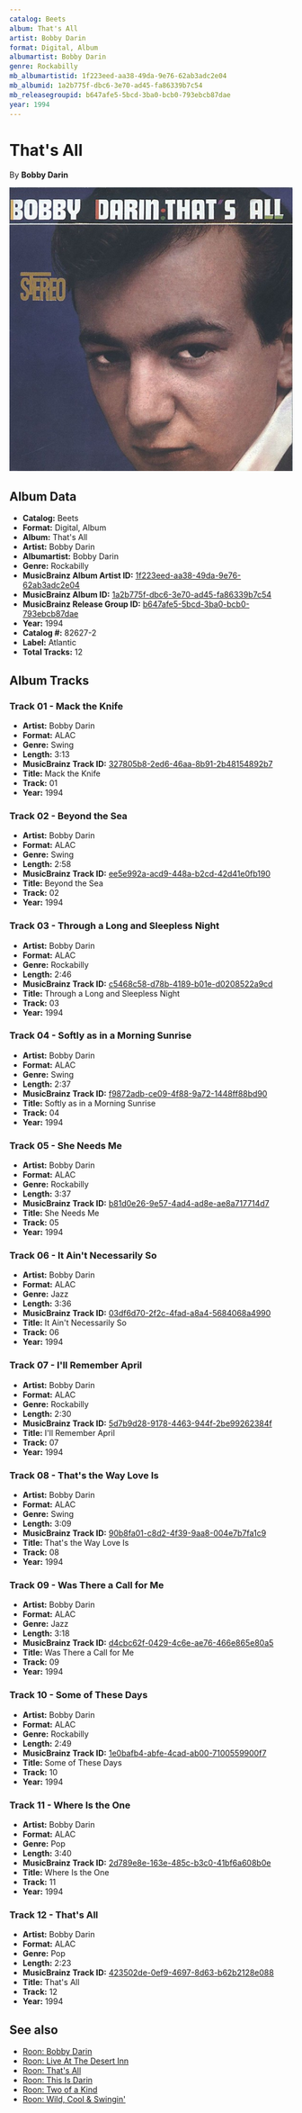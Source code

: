 ```yaml
---
catalog: Beets
album: That's All
artist: Bobby Darin
format: Digital, Album
albumartist: Bobby Darin
genre: Rockabilly
mb_albumartistid: 1f223eed-aa38-49da-9e76-62ab3adc2e04
mb_albumid: 1a2b775f-dbc6-3e70-ad45-fa86339b7c54
mb_releasegroupid: b647afe5-5bcd-3ba0-bcb0-793ebcb87dae
year: 1994
---
```


# That's All

By **Bobby Darin**

![](../../assets/beetscovers/Bobby_Darin-Thats_All.jpg)

## Album Data

- **Catalog:** Beets
- **Format:** Digital, Album
- **Album:** That's All
- **Artist:** Bobby Darin
- **Albumartist:** Bobby Darin
- **Genre:** Rockabilly
- **MusicBrainz Album Artist ID:** [1f223eed-aa38-49da-9e76-62ab3adc2e04](https://musicbrainz.org/artist/1f223eed-aa38-49da-9e76-62ab3adc2e04)
- **MusicBrainz Album ID:** [1a2b775f-dbc6-3e70-ad45-fa86339b7c54](https://musicbrainz.org/release/1a2b775f-dbc6-3e70-ad45-fa86339b7c54)
- **MusicBrainz Release Group ID:** [b647afe5-5bcd-3ba0-bcb0-793ebcb87dae](https://musicbrainz.org/release-group/b647afe5-5bcd-3ba0-bcb0-793ebcb87dae)
- **Year:** 1994
- **Catalog #:** 82627-2
- **Label:** Atlantic
- **Total Tracks:** 12

## Album Tracks

### Track 01 - Mack the Knife

- **Artist:** Bobby Darin
- **Format:** ALAC
- **Genre:** Swing
- **Length:** 3:13
- **MusicBrainz Track ID:** [327805b8-2ed6-46aa-8b91-2b48154892b7](https://musicbrainz.org/recording/327805b8-2ed6-46aa-8b91-2b48154892b7)
- **Title:** Mack the Knife
- **Track:** 01
- **Year:** 1994

### Track 02 - Beyond the Sea

- **Artist:** Bobby Darin
- **Format:** ALAC
- **Genre:** Swing
- **Length:** 2:58
- **MusicBrainz Track ID:** [ee5e992a-acd9-448a-b2cd-42d41e0fb190](https://musicbrainz.org/recording/ee5e992a-acd9-448a-b2cd-42d41e0fb190)
- **Title:** Beyond the Sea
- **Track:** 02
- **Year:** 1994

### Track 03 - Through a Long and Sleepless Night

- **Artist:** Bobby Darin
- **Format:** ALAC
- **Genre:** Rockabilly
- **Length:** 2:46
- **MusicBrainz Track ID:** [c5468c58-d78b-4189-b01e-d0208522a9cd](https://musicbrainz.org/recording/c5468c58-d78b-4189-b01e-d0208522a9cd)
- **Title:** Through a Long and Sleepless Night
- **Track:** 03
- **Year:** 1994

### Track 04 - Softly as in a Morning Sunrise

- **Artist:** Bobby Darin
- **Format:** ALAC
- **Genre:** Swing
- **Length:** 2:37
- **MusicBrainz Track ID:** [f9872adb-ce09-4f88-9a72-1448ff88bd90](https://musicbrainz.org/recording/f9872adb-ce09-4f88-9a72-1448ff88bd90)
- **Title:** Softly as in a Morning Sunrise
- **Track:** 04
- **Year:** 1994

### Track 05 - She Needs Me

- **Artist:** Bobby Darin
- **Format:** ALAC
- **Genre:** Rockabilly
- **Length:** 3:37
- **MusicBrainz Track ID:** [b81d0e26-9e57-4ad4-ad8e-ae8a717714d7](https://musicbrainz.org/recording/b81d0e26-9e57-4ad4-ad8e-ae8a717714d7)
- **Title:** She Needs Me
- **Track:** 05
- **Year:** 1994

### Track 06 - It Ain't Necessarily So

- **Artist:** Bobby Darin
- **Format:** ALAC
- **Genre:** Jazz
- **Length:** 3:36
- **MusicBrainz Track ID:** [03df6d70-2f2c-4fad-a8a4-5684068a4990](https://musicbrainz.org/recording/03df6d70-2f2c-4fad-a8a4-5684068a4990)
- **Title:** It Ain't Necessarily So
- **Track:** 06
- **Year:** 1994

### Track 07 - I'll Remember April

- **Artist:** Bobby Darin
- **Format:** ALAC
- **Genre:** Rockabilly
- **Length:** 2:30
- **MusicBrainz Track ID:** [5d7b9d28-9178-4463-944f-2be99262384f](https://musicbrainz.org/recording/5d7b9d28-9178-4463-944f-2be99262384f)
- **Title:** I'll Remember April
- **Track:** 07
- **Year:** 1994

### Track 08 - That's the Way Love Is

- **Artist:** Bobby Darin
- **Format:** ALAC
- **Genre:** Swing
- **Length:** 3:09
- **MusicBrainz Track ID:** [90b8fa01-c8d2-4f39-9aa8-004e7b7fa1c9](https://musicbrainz.org/recording/90b8fa01-c8d2-4f39-9aa8-004e7b7fa1c9)
- **Title:** That's the Way Love Is
- **Track:** 08
- **Year:** 1994

### Track 09 - Was There a Call for Me

- **Artist:** Bobby Darin
- **Format:** ALAC
- **Genre:** Jazz
- **Length:** 3:18
- **MusicBrainz Track ID:** [d4cbc62f-0429-4c6e-ae76-466e865e80a5](https://musicbrainz.org/recording/d4cbc62f-0429-4c6e-ae76-466e865e80a5)
- **Title:** Was There a Call for Me
- **Track:** 09
- **Year:** 1994

### Track 10 - Some of These Days

- **Artist:** Bobby Darin
- **Format:** ALAC
- **Genre:** Rockabilly
- **Length:** 2:49
- **MusicBrainz Track ID:** [1e0bafb4-abfe-4cad-ab00-7100559900f7](https://musicbrainz.org/recording/1e0bafb4-abfe-4cad-ab00-7100559900f7)
- **Title:** Some of These Days
- **Track:** 10
- **Year:** 1994

### Track 11 - Where Is the One

- **Artist:** Bobby Darin
- **Format:** ALAC
- **Genre:** Pop
- **Length:** 3:40
- **MusicBrainz Track ID:** [2d789e8e-163e-485c-b3c0-41bf6a608b0e](https://musicbrainz.org/recording/2d789e8e-163e-485c-b3c0-41bf6a608b0e)
- **Title:** Where Is the One
- **Track:** 11
- **Year:** 1994

### Track 12 - That's All

- **Artist:** Bobby Darin
- **Format:** ALAC
- **Genre:** Pop
- **Length:** 2:23
- **MusicBrainz Track ID:** [423502de-0ef9-4697-8d63-b62b2128e088](https://musicbrainz.org/recording/423502de-0ef9-4697-8d63-b62b2128e088)
- **Title:** That's All
- **Track:** 12
- **Year:** 1994


## See also

- [Roon: Bobby Darin](../../Roon/Bobby_Darin/Bobby_Darin.md)
- [Roon: Live At The Desert Inn](../../Roon/Bobby_Darin/Live_At_The_Desert_Inn.md)
- [Roon: That's All](../../Roon/Bobby_Darin/Thats_All.md)
- [Roon: This Is Darin](../../Roon/Bobby_Darin/This_Is_Darin.md)
- [Roon: Two of a Kind](../../Roon/Bobby_Darin/Two_of_a_Kind.md)
- [Roon: Wild, Cool & Swingin'](../../Roon/Bobby_Darin/Wild__Cool_and_Swingin.md)
